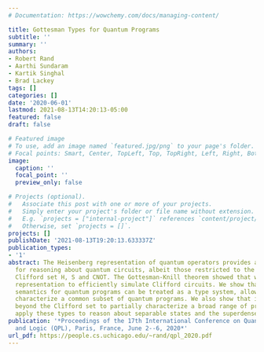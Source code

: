 ```yaml
---
# Documentation: https://wowchemy.com/docs/managing-content/

title: Gottesman Types for Quantum Programs
subtitle: ''
summary: ''
authors:
- Robert Rand
- Aarthi Sundaram
- Kartik Singhal
- Brad Lackey
tags: []
categories: []
date: '2020-06-01'
lastmod: 2021-08-13T14:20:13-05:00
featured: false
draft: false

# Featured image
# To use, add an image named `featured.jpg/png` to your page's folder.
# Focal points: Smart, Center, TopLeft, Top, TopRight, Left, Right, BottomLeft, Bottom, BottomRight.
image:
  caption: ''
  focal_point: ''
  preview_only: false

# Projects (optional).
#   Associate this post with one or more of your projects.
#   Simply enter your project's folder or file name without extension.
#   E.g. `projects = ["internal-project"]` references `content/project/deep-learning/index.md`.
#   Otherwise, set `projects = []`.
projects: []
publishDate: '2021-08-13T19:20:13.633337Z'
publication_types:
- '1'
abstract: The Heisenberg representation of quantum operators provides a powerful technique
  for reasoning about quantum circuits, albeit those restricted to the common (non-universal)
  Clifford set H, S and CNOT. The Gottesman-Knill theorem showed that we can use this
  representation to efficiently simulate Clifford circuits. We show that Gottesman's
  semantics for quantum programs can be treated as a type system, allowing us to efficiently
  characterize a common subset of quantum programs. We also show that it can be extended
  beyond the Clifford set to partially characterize a broad range of programs. We
  apply these types to reason about separable states and the superdense coding algorithm.
publication: '*Proceedings of the 17th International Conference on Quantum Physics
  and Logic (QPL), Paris, France, June 2--6, 2020*'
url_pdf: https://people.cs.uchicago.edu/~rand/qpl_2020.pdf
---
```

